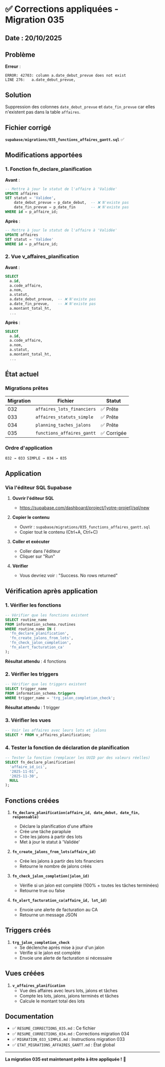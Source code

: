 # ✅ Corrections appliquées - Migration 035

## Date : 20/10/2025

## Problème

**Erreur** :
```
ERROR: 42703: column a.date_debut_prevue does not exist
LINE 276:   a.date_debut_prevue,
```

## Solution

Suppression des colonnes `date_debut_prevue` et `date_fin_prevue` car elles n'existent pas dans la table `affaires`.

## Fichier corrigé

**`supabase/migrations/035_functions_affaires_gantt.sql`** ✅

## Modifications apportées

### 1. Fonction fn_declare_planification

**Avant** :
```sql
-- Mettre à jour le statut de l'affaire à 'Validée'
UPDATE affaires 
SET statut = 'Validee',
    date_debut_prevue = p_date_debut,  -- ❌ N'existe pas
    date_fin_prevue = p_date_fin       -- ❌ N'existe pas
WHERE id = p_affaire_id;
```

**Après** :
```sql
-- Mettre à jour le statut de l'affaire à 'Validée'
UPDATE affaires 
SET statut = 'Validee'
WHERE id = p_affaire_id;
```

### 2. Vue v_affaires_planification

**Avant** :
```sql
SELECT 
  a.id,
  a.code_affaire,
  a.nom,
  a.statut,
  a.date_debut_prevue,  -- ❌ N'existe pas
  a.date_fin_prevue,    -- ❌ N'existe pas
  a.montant_total_ht,
  ...
```

**Après** :
```sql
SELECT 
  a.id,
  a.code_affaire,
  a.nom,
  a.statut,
  a.montant_total_ht,
  ...
```

## État actuel

### Migrations prêtes

| Migration | Fichier | Statut |
|-----------|---------|--------|
| 032 | `affaires_lots_financiers` | ✅ Prête |
| 033 | `affaires_statuts_simple` | ✅ Prête |
| 034 | `planning_taches_jalons` | ✅ Prête |
| 035 | `functions_affaires_gantt` | ✅ Corrigée |

### Ordre d'application

```bash
032 → 033 SIMPLE → 034 → 035
```

## Application

### Via l'éditeur SQL Supabase

1. **Ouvrir l'éditeur SQL**
   - https://supabase.com/dashboard/project/[votre-projet]/sql/new

2. **Copier le contenu**
   - Ouvrir : `supabase/migrations/035_functions_affaires_gantt.sql`
   - Copier tout le contenu (Ctrl+A, Ctrl+C)

3. **Coller et exécuter**
   - Coller dans l'éditeur
   - Cliquer sur "Run"

4. **Vérifier**
   - Vous devriez voir : "Success. No rows returned"

## Vérification après application

### 1. Vérifier les fonctions

```sql
-- Vérifier que les fonctions existent
SELECT routine_name 
FROM information_schema.routines 
WHERE routine_name IN (
  'fn_declare_planification',
  'fn_create_jalons_from_lots',
  'fn_check_jalon_completion',
  'fn_alert_facturation_ca'
);
```

**Résultat attendu** : 4 fonctions

### 2. Vérifier les triggers

```sql
-- Vérifier que les triggers existent
SELECT trigger_name 
FROM information_schema.triggers 
WHERE trigger_name = 'trg_jalon_completion_check';
```

**Résultat attendu** : 1 trigger

### 3. Vérifier les vues

```sql
-- Voir les affaires avec leurs lots et jalons
SELECT * FROM v_affaires_planification;
```

### 4. Tester la fonction de déclaration de planification

```sql
-- Tester la fonction (remplacer les UUID par des valeurs réelles)
SELECT fn_declare_planification(
  'affaire_id_ici',
  '2025-11-01',
  '2025-11-30',
  NULL
);
```

## Fonctions créées

1. **`fn_declare_planification(affaire_id, date_debut, date_fin, responsable)`**
   - Déclare la planification d'une affaire
   - Crée une tâche parapluie
   - Crée les jalons à partir des lots
   - Met à jour le statut à 'Validée'

2. **`fn_create_jalons_from_lots(affaire_id)`**
   - Crée les jalons à partir des lots financiers
   - Retourne le nombre de jalons créés

3. **`fn_check_jalon_completion(jalon_id)`**
   - Vérifie si un jalon est complété (100% + toutes les tâches terminées)
   - Retourne true ou false

4. **`fn_alert_facturation_ca(affaire_id, lot_id)`**
   - Envoie une alerte de facturation au CA
   - Retourne un message JSON

## Triggers créés

1. **`trg_jalon_completion_check`**
   - Se déclenche après mise à jour d'un jalon
   - Vérifie si le jalon est complété
   - Envoie une alerte de facturation si nécessaire

## Vues créées

1. **`v_affaires_planification`**
   - Vue des affaires avec leurs lots, jalons et tâches
   - Compte les lots, jalons, jalons terminés et tâches
   - Calcule le montant total des lots

## Documentation

- ✅ `RESUME_CORRECTIONS_035.md` : Ce fichier
- ✅ `RESUME_CORRECTIONS_034.md` : Corrections migration 034
- ✅ `MIGRATION_033_SIMPLE.md` : Instructions migration 033
- ✅ `ETAT_MIGRATIONS_AFFAIRES_GANTT.md` : État global

---

**La migration 035 est maintenant prête à être appliquée !** 🎉

